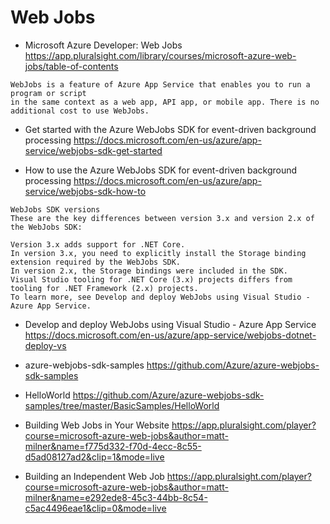 # Web Jobs
- Microsoft Azure Developer: Web Jobs
https://app.pluralsight.com/library/courses/microsoft-azure-web-jobs/table-of-contents
```
WebJobs is a feature of Azure App Service that enables you to run a program or script 
in the same context as a web app, API app, or mobile app. There is no additional cost to use WebJobs.
```
- Get started with the Azure WebJobs SDK for event-driven background processing
https://docs.microsoft.com/en-us/azure/app-service/webjobs-sdk-get-started

- How to use the Azure WebJobs SDK for event-driven background processing
https://docs.microsoft.com/en-us/azure/app-service/webjobs-sdk-how-to

```
WebJobs SDK versions
These are the key differences between version 3.x and version 2.x of the WebJobs SDK:

Version 3.x adds support for .NET Core.
In version 3.x, you need to explicitly install the Storage binding extension required by the WebJobs SDK. 
In version 2.x, the Storage bindings were included in the SDK.
Visual Studio tooling for .NET Core (3.x) projects differs from tooling for .NET Framework (2.x) projects. 
To learn more, see Develop and deploy WebJobs using Visual Studio - Azure App Service.
```
- Develop and deploy WebJobs using Visual Studio - Azure App Service
https://docs.microsoft.com/en-us/azure/app-service/webjobs-dotnet-deploy-vs

- azure-webjobs-sdk-samples
https://github.com/Azure/azure-webjobs-sdk-samples
- HelloWorld
https://github.com/Azure/azure-webjobs-sdk-samples/tree/master/BasicSamples/HelloWorld

- Building Web Jobs in Your Website
https://app.pluralsight.com/player?course=microsoft-azure-web-jobs&author=matt-milner&name=f775d332-f70d-4ecc-8c55-d5ad08127ad2&clip=1&mode=live

- Building an Independent Web Job
https://app.pluralsight.com/player?course=microsoft-azure-web-jobs&author=matt-milner&name=e292ede8-45c3-44bb-8c54-c5ac4496eae1&clip=0&mode=live
